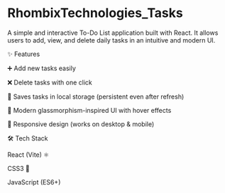 # RhombixTechnologies_Tasks
A simple and interactive To-Do List application built with React.
It allows users to add, view, and delete daily tasks in an intuitive and modern UI.

✨ Features

➕ Add new tasks easily

❌ Delete tasks with one click

💾 Saves tasks in local storage (persistent even after refresh)

🎨 Modern glassmorphism-inspired UI with hover effects

📱 Responsive design (works on desktop & mobile)

🛠️ Tech Stack

React (Vite) ⚛️

CSS3 🎨

JavaScript (ES6+)
